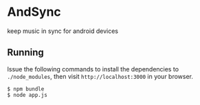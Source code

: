
# AndSync

 keep music in sync for android devices

## Running

 Issue the following commands to install the dependencies to `./node_modules`, then visit `http://localhost:3000` in your browser.

    $ npm bundle
    $ node app.js
